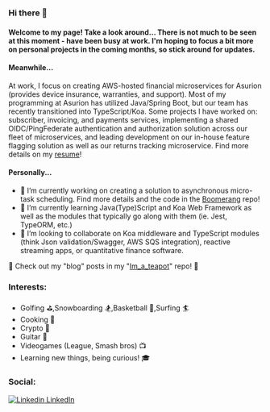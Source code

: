 ### Hi there 👋

#### Welcome to my page! Take a look around... There is not much to be seen at this moment - have been busy at work. I'm hoping to focus a bit more on personal projects in the coming months, so stick around for updates. 

#### Meanwhile...

At work, I focus on creating AWS-hosted financial microservices for Asurion (provides device insurance, warranties, and support). Most of my programming at Asurion has utilized Java/Spring Boot, but our team has recently transitioned into TypeScript/Koa. Some projects I have worked on: subscriber, invoicing, and payments services, implementing a shared OIDC/PingFederate authentication and authorization solution across our fleet of microservices, and leading development on our in-house feature flagging solution as well as our returns tracking microservice. Find more details on my [resume](https://www.github.com/kylemillar608/kylemillar608/resume/)!

#### Personally...

- 🔭 I’m currently working on creating a solution to asynchronous micro-task scheduling. Find more details and the code in the [Boomerang](https://www.github.com/kylemillar608/Boomerang) repo!
- 🌱 I’m currently learning Java(Type)Script and Koa Web Framework as well as the modules that typically go along with them (ie. Jest, TypeORM, etc.)
- 👯 I’m looking to collaborate on Koa middleware and TypeScript modules (think Json validation/Swagger, AWS SQS integration), reactive streaming apps, or quantitative finance software.

👀 Check out my "blog" posts in my "[Im_a_teapot](https://www.github.com/kylemillar608/Im_a_teapot/)" repo! 💭

### Interests:
  - Golfing ⛳,Snowboarding 🏂,Basketball 🏀,Surfing 🏄
  - Cooking 🍝
  - Crypto 🤖
  - Guitar 🎸
  - Videogames (League, Smash bros) 📺
  - Learning new things, being curious! 🎓
  
### Social:  
[![Linkedin](https://i.stack.imgur.com/gVE0j.png) LinkedIn](https://www.linkedin.com/in/kyle-millar1/)

  
<!--
**kylemillar608/kylemillar608** is a ✨ _special_ ✨ repository because its `README.md` (this file) appears on your GitHub profile.

Here are some ideas to get you started:



- 👯 I’m looking to collaborate on ...
- 🤔 I’m looking for help with ...
- 💬 Ask me about ...

- 😄 Pronouns: ...
- ⚡ Fun fact: ...
-->
